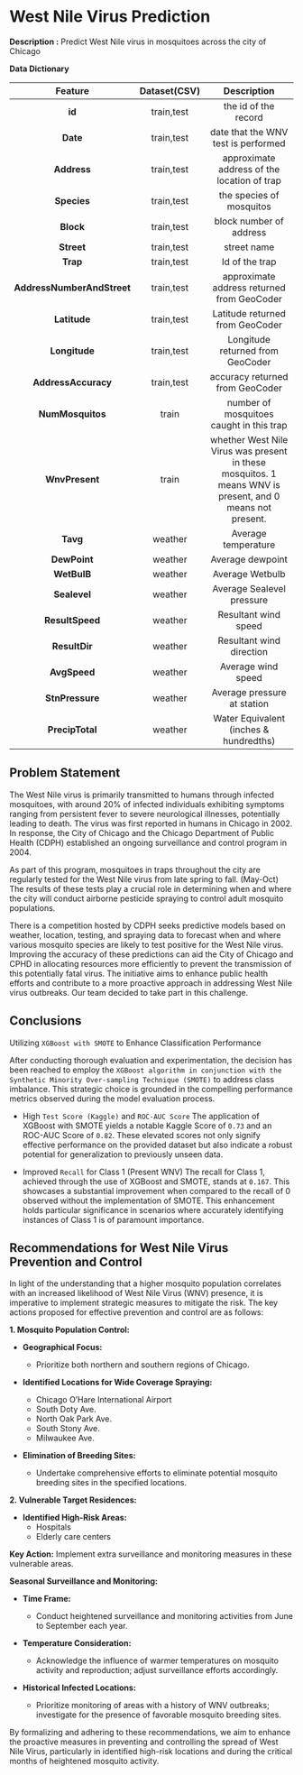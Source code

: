 # West Nile Virus Prediction
**Description :**  Predict West Nile virus in mosquitoes across the city of Chicago

**Data Dictionary**

| Feature          | Dataset(CSV)         |   Description                            |                               
|:----------------:|:----------:|:-------------------------------------:|
| **id**   | train,test|  the id of the record | 
| **Date** | train,test   | date that the WNV test is performed | 
| **Address** | train,test   | approximate address of the location of trap| 
| **Species** | train,test   | the species of mosquitos | 
| **Block** | train,test   |  block number of address | 
| **Street** | train,test   | street name | 
| **Trap** | train,test   | Id of the trap| 
| **AddressNumberAndStreet** | train,test   | approximate address returned from GeoCoder | 
| **Latitude** | train,test   | Latitude returned from GeoCoder| 
| **Longitude** | train,test   | Longitude returned from GeoCoder | 
| **AddressAccuracy** | train,test   | accuracy returned from GeoCoder| 
| **NumMosquitos** | train  | number of mosquitoes caught in this trap | 
| **WnvPresent** | train  | whether West Nile Virus was present in these mosquitos. 1 means WNV is present, and 0 means not present.  | 
| **Tavg** | weather | Average temperature | 
| **DewPoint** | weather | Average dewpoint | 
| **WetBulB** | weather | Average Wetbulb | 
| **Sealevel** | weather | Average Sealevel pressure | 
| **ResultSpeed** | weather | Resultant wind speed | 
| **ResultDir** | weather | Resultant wind direction | 
| **AvgSpeed** | weather | Average wind speed | 
| **StnPressure** | weather | Average pressure at station | 
| **PrecipTotal** | weather | Water Equivalent (inches & hundredths) | 














## Problem Statement
The West Nile virus is primarily transmitted to humans through infected mosquitoes, with around 20% of infected individuals exhibiting symptoms ranging from persistent fever to severe neurological illnesses, potentially leading to death. The virus was first reported in humans in Chicago in 2002. In response, the City of Chicago and the Chicago Department of Public Health (CDPH) established an ongoing surveillance and control program in 2004.

As part of this program, mosquitoes in  traps throughout the city are regularly tested for the West Nile virus from late spring to fall. (May-Oct) The results of these tests play a crucial role in determining when and where the city will conduct airborne pesticide spraying to control adult mosquito populations.

There is a competition hosted by CDPH seeks predictive models based on weather, location, testing, and spraying data to forecast when and where various mosquito species are likely to test positive for the West Nile virus. Improving the accuracy of these predictions can aid the City of Chicago and CPHD in allocating resources more efficiently to prevent the transmission of this potentially fatal virus. The initiative aims to enhance public health efforts and contribute to a more proactive approach in addressing West Nile virus outbreaks. Our team decided to take part in this challenge.


## Conclusions

Utilizing `XGBoost with SMOTE` to Enhance Classification Performance

After conducting thorough evaluation and experimentation, the decision has been reached to employ the `XGBoost algorithm in conjunction with the Synthetic Minority Over-sampling Technique (SMOTE)` to address class imbalance. This strategic choice is grounded in the compelling performance metrics observed during the model evaluation process.

- High `Test Score (Kaggle)` and `ROC-AUC Score`
      The application of XGBoost with SMOTE yields a notable Kaggle Score of `0.73` and an ROC-AUC Score of `0.82`. These elevated scores not only signify effective performance on the provided dataset but also indicate a robust potential for generalization to previously unseen data.

- Improved `Recall` for Class 1 (Present WNV)
    The recall for Class 1, achieved through the use of XGBoost and SMOTE, stands at `0.167`. This showcases a substantial improvement when compared to the recall of 0 observed without the implementation of SMOTE. This enhancement holds particular significance in scenarios where accurately identifying instances of Class 1 is of paramount importance.


## Recommendations for West Nile Virus Prevention and Control

In light of the understanding that a higher mosquito population correlates with an increased likelihood of West Nile Virus (WNV) presence, it is imperative to implement strategic measures to mitigate the risk. The key actions proposed for effective prevention and control are as follows:

**1. Mosquito Population Control:**
   - **Geographical Focus:**
      - Prioritize both northern and southern regions of Chicago.

   - **Identified Locations for Wide Coverage Spraying:**
      - Chicago O’Hare International Airport
      - South Doty Ave.
      - North Oak Park Ave.
      - South Stony Ave.
      - Milwaukee Ave.

   
   - **Elimination of Breeding Sites:**
      - Undertake comprehensive efforts to eliminate potential mosquito breeding sites in the specified locations.

**2. Vulnerable Target Residences:**
   - **Identified High-Risk Areas:**
      - Hospitals
      - Elderly care centers

**Key Action:** Implement extra surveillance and monitoring measures in these vulnerable areas.

**Seasonal Surveillance and Monitoring:**
   - **Time Frame:**
      - Conduct heightened surveillance and monitoring activities from June to September each year.

   - **Temperature Consideration:**
      - Acknowledge the influence of warmer temperatures on mosquito activity and reproduction; adjust surveillance efforts accordingly.

   - **Historical Infected Locations:**
      - Prioritize monitoring of areas with a history of WNV outbreaks; investigate for the presence of favorable mosquito breeding sites.

By formalizing and adhering to these recommendations, we aim to enhance the proactive measures in preventing and controlling the spread of West Nile Virus, particularly in identified high-risk locations and during the critical months of heightened mosquito activity.

